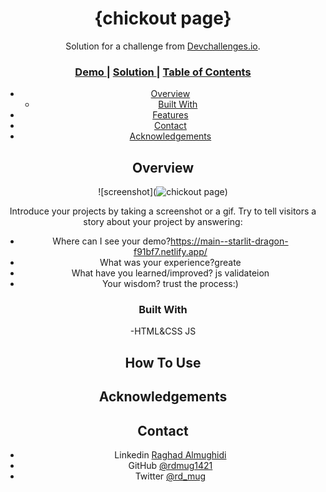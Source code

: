 <!-- Please update value in the {}  -->
  <i class="material-icons"></i>
<h1 align="center">{chickout page}</h1>

<div align="center">
   Solution for a challenge from  <a href="http://devchallenges.io" target="_blank">Devchallenges.io</a>.
</div>

<div align="center">
  <h3>
    <a href="https://main--starlit-dragon-f91bf7.netlify.app/">
      Demo
    </a>
    <span> | </span>
    <a href="https://main--starlit-dragon-f91bf7.netlify.app/">
      Solution
    </a>
    <span> | </span>
    <a href="https://main--starlit-dragon-f91bf7.netlify.app/>
      Challenge
    </a>
  </h3>
</div>

<!-- TABLE OF CONTENTS -->

## Table of Contents

- [Overview](#overview)
  - [Built With](#built-with)
- [Features](#features)
- [Contact](#contact)
- [Acknowledgements](#acknowledgements)

<!-- OVERVIEW -->

## Overview

![screenshot](![chickout page](https://user-images.githubusercontent.com/52867161/174783848-26c7cee2-7fba-458c-94b1-aa8f1b99b035.png))

Introduce your projects by taking a screenshot or a gif. Try to tell visitors a story about your project by answering:

- Where can I see your demo?https://main--starlit-dragon-f91bf7.netlify.app/
- What was your experience?greate
- What have you learned/improved? js validateion 
- Your wisdom? trust the process:)

### Built With

<!-- This section should list any major frameworks that you built your project using. Here are a few examples.-->
-HTML&CSS JS


## How To Use



## Acknowledgements

<!-- This section should list any articles or add-ons/plugins that helps you to complete the project. This is optional but it will help you in the future. For exmpale -->

## Contact

- Linkedin [Raghad Almughidi](https://www.linkedin.com/in/raghad-almughidi/)
- GitHub [@rdmug1421](https://github.com/rdmug1421)
- Twitter [@rd_mug](https://twitter.com/Rd_mug)
